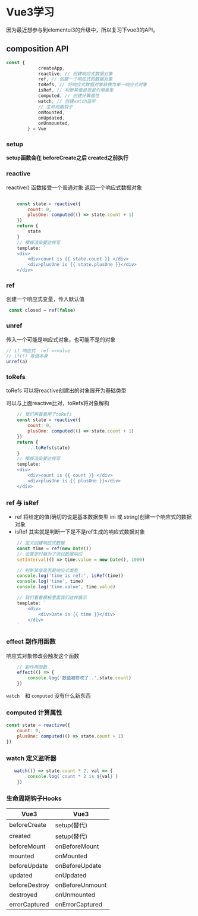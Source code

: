 # Vue3学习

因为最近想参与到elementui3的升级中，所以复习下vue3的API。

## composition API

```js
const {
            createApp,
            reactive, // 创建响应式数据对象
            ref, // 创建一个响应式的数据对象
            toRefs, // 将响应式数据对象转换为单一响应式对象
            isRef, // 判断某值是否是引用类型
            computed, // 创建计算属性
            watch, // 创建watch监听
            // 生命周期钩子
            onMounted,
            onUpdated,
            onUnmounted,
        } = Vue
```

### setup

 **setup函数会在 beforeCreate之后 created之前执行**

### reactive

reactive() 函数接受一个普通对象 返回一个响应式数据对象

```js

    const state = reactive({
        count: 0,
        plusOne: computed(() => state.count + 1)
    })
    return {
        state
    }
    // 模板渲染要这样写
    template: `
    <div>
        <div>count is {{ state.count }} </div>
        <div>plusOne is {{ state.plusOne }}</div>
    </div>

```

### ref

创建一个响应式变量，传入默认值

```js
 const closed = ref(false)
```

### unref

传入一个可能是响应式对象，也可能不是的对象

```js
// if 响应式  ref =>value
// if(!) 取值本身
unref(a)
```

### toRefs

 toRefs 可以将reactive创建出的对象展开为基础类型

可以与上面reactive比对，toRefs将对象解构

```js
    // 我们再看看用了toRefs
    const state = reactive({
        count: 0,
        plusOne: computed(() => state.count + 1)
    })
    return {
        ...toRefs(state)
    }
    // 模板渲染要这样写
    template: `
    <div>
        <div>count is {{ count }} </div>
        <div>plusOne is {{ plusOne }}</div>
    </div>
```

### ref 与 isRef

- ref 将给定的值(确切的说是基本数据类型 ini 或 string)创建一个响应式的数据对象
- isRef 其实就是判断一下是不是ref生成的响应式数据对象

```js
    // 定义创建响应式数据
    const time = ref(new Date())
    // 设置定时器为了测试数据响应
    setInterval(() => time.value = new Date(), 1000)

    // 判断某值是否是响应式类型
    console.log('time is ref:', isRef(time))
    console.log('time', time)
    console.log('time.value', time.value)

    // 我们看看模板里面我们这样展示
    template: `
        <div>
            <div>Date is {{ time }}</div>
        </div>
    `
```



### effect 副作用函数

响应式对象修改会触发这个函数

```js
    // 副作用函数
    effect(() => {
        console.log('数值被修改了..',state.count)
    })
```

`watch  `和 `computed` 没有什么新东西

### computed 计算属性

```js
const state = reactive({
    count: 0,
    plusOne: computed(() => state.count + 1)
})
```

### watch 定义监听器

```js
   watch(() => state.count * 2, val => {
        console.log(`count * 2 is ${val}`)
    })
```

### 生命周期钩子Hooks

| Vue3          | Vue3            |
| ------------- | --------------- |
| beforeCreate  | setup(替代)     |
| created       | setup(替代)     |
| beforeMount   | onBeforeMount   |
| mounted       | onMounted       |
| beforeUpdate  | onBeforeUpdate  |
| updated       | onUpdated       |
| beforeDestroy | onBeforeUnmount |
| destroyed     | onUnmounted     |
| errorCaptured | onErrorCaptured |
